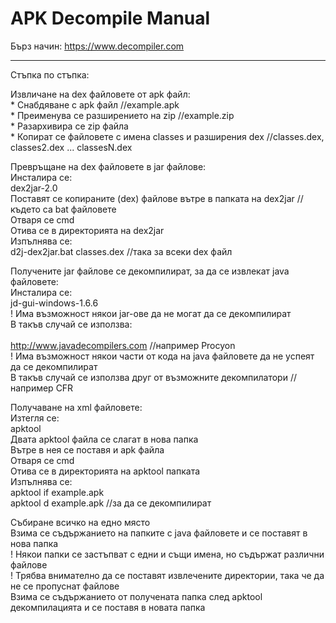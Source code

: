 # APK Decompile Manual

Бърз начин: https://www.decompiler.com
__________________________________

Стъпка по стъпка:

Извличане на dex файловете от apk файл:<br>
    * Снабдяване с apk файл     //example.apk<br>
    * Преименува се разширението на zip     //example.zip<br>
    * Разархивира се zip файла<br>
    * Копират се файловете с имена classes и разширения dex     //classes.dex, classes2.dex ... classesN.dex<br>

Превръщане на dex файловете в jar файлове:<br>
	Инсталира се:<br> 
		dex2jar-2.0<br>
	Поставят се копираните (dex) файлове вътре в папката на dex2jar     //където са bat файловете<br>
	Отваря се cmd<br>
		Отива се в директорията на dex2jar<br>
		Изпълнява се:<br>
				d2j-dex2jar.bat classes.dex     //така за всеки dex файл<br>

Получените jar файлове се декомпилират, за да се извлекат java файловете:<br>
	Инсталира се:<br>
		jd-gui-windows-1.6.6<br>
	! Има възможност някои jar-ове да не могат да се декомпилират<br>
		В такъв случай се използва:<br>     
			http://www.javadecompilers.com     //например Procyon<br>
		! Има възможност някои части от кода на java файловете да не успеят да се декомпилират<br>
			В такъв случай се използва друг от възможните декомпилатори     //например CFR<br>

Получаване на xml файловете:<br>
	Изтегля се:<br>
		apktool<br>
	Двата apktool файла се слагат в нова папка<br>
	Вътре в нея се поставя и apk файла<br>
	Отваря се cmd<br>
		Отива се в директорията на apktool папката<br>
		Изпълнява се:<br>
			apktool if example.apk<br>
			apktool d example.apk     //за да се декомпилират<br>

Събиране всичко на едно място<br>
	Взима се съдържанието на папките с java файловете и се поставят в нова папка<br>
		! Някои папки се застъпват с едни и същи имена, но съдържат различни файлове<br>
		! Трябва внимателно да се поставят извлечените директории, така че да не се пропуснат файлове<br>
	Взима се съдържанието от получената папка след apktool декомпилацията и се поставя в новата папка
